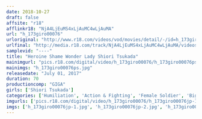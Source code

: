 ```yaml
---
date: 2018-10-27
draft: false
affsite: "r18"
afflinkr18: "NjA4LjEuMS4xLjAuMC4wLjAuMA"
url: "h_173giro00076"
urloriginal: "http://www.r18.com/videos/vod/movies/detail/-/id=h_173giro00076"
urlfinal: "http://media.r18.com/track/NjA4LjEuMS4xLjAuMC4wLjAuMA/videos/vod/movies/detail/-/id=h_173giro00076"
samplevid: "----"
title: "Heroine Shame Wonder Lady Shiori Tsukada"
mainimgurl: "pics.r18.com/digital/video/h_173giro00076/h_173giro00076ps.jpg"
mainimgs: "h_173giro00076ps.jpg"
releasedate: "July 01, 2017"
duration: 70
productioncomp: "GIGA"
girls: ['Shiori Tsukada']
categories: ['Humiliation', 'Action & Fighting', 'Female Soldier', 'Big Tits', 'Featured Actress', 'Special Effects']
imgurls: ['pics.r18.com/digital/video/h_173giro00076/h_173giro00076jp-1.jpg', 'pics.r18.com/digital/video/h_173giro00076/h_173giro00076jp-2.jpg', 'pics.r18.com/digital/video/h_173giro00076/h_173giro00076jp-3.jpg', 'pics.r18.com/digital/video/h_173giro00076/h_173giro00076jp-4.jpg', 'pics.r18.com/digital/video/h_173giro00076/h_173giro00076jp-5.jpg', 'pics.r18.com/digital/video/h_173giro00076/h_173giro00076jp-6.jpg', 'pics.r18.com/digital/video/h_173giro00076/h_173giro00076jp-7.jpg', 'pics.r18.com/digital/video/h_173giro00076/h_173giro00076jp-8.jpg', 'pics.r18.com/digital/video/h_173giro00076/h_173giro00076jp-9.jpg', 'pics.r18.com/digital/video/h_173giro00076/h_173giro00076jp-10.jpg', 'pics.r18.com/digital/video/h_173giro00076/h_173giro00076jp-11.jpg', 'pics.r18.com/digital/video/h_173giro00076/h_173giro00076jp-12.jpg', 'pics.r18.com/digital/video/h_173giro00076/h_173giro00076jp-13.jpg', 'pics.r18.com/digital/video/h_173giro00076/h_173giro00076jp-14.jpg', 'pics.r18.com/digital/video/h_173giro00076/h_173giro00076jp-15.jpg', 'pics.r18.com/digital/video/h_173giro00076/h_173giro00076jp-16.jpg', 'pics.r18.com/digital/video/h_173giro00076/h_173giro00076jp-17.jpg', 'pics.r18.com/digital/video/h_173giro00076/h_173giro00076jp-18.jpg', 'pics.r18.com/digital/video/h_173giro00076/h_173giro00076jp-19.jpg', 'pics.r18.com/digital/video/h_173giro00076/h_173giro00076jp-20.jpg']
imgs: ['h_173giro00076jp-1.jpg', 'h_173giro00076jp-2.jpg', 'h_173giro00076jp-3.jpg', 'h_173giro00076jp-4.jpg', 'h_173giro00076jp-5.jpg', 'h_173giro00076jp-6.jpg', 'h_173giro00076jp-7.jpg', 'h_173giro00076jp-8.jpg', 'h_173giro00076jp-9.jpg', 'h_173giro00076jp-10.jpg', 'h_173giro00076jp-11.jpg', 'h_173giro00076jp-12.jpg', 'h_173giro00076jp-13.jpg', 'h_173giro00076jp-14.jpg', 'h_173giro00076jp-15.jpg', 'h_173giro00076jp-16.jpg', 'h_173giro00076jp-17.jpg', 'h_173giro00076jp-18.jpg', 'h_173giro00076jp-19.jpg', 'h_173giro00076jp-20.jpg']
---
```

